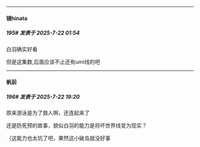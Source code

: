 ﻿
*****

####  镜hinata  
##### 195#       发表于 2025-7-22 01:54

白羽确实好看

但是这集数,后面应该不止还有umi线的吧


*****

####  帆前  
##### 196#       发表于 2025-7-22 19:20

原来游泳是为了救人啊，还连起来了

还是防死预的故事，貌似白羽的能力是将坏世界线变为现实？

（这能力也太坑了吧，果然这小破岛就没好事

